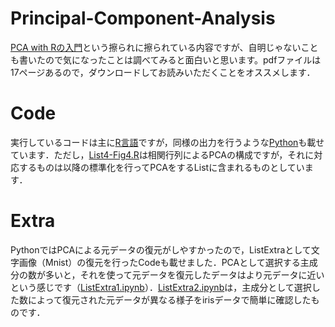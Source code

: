 # Principal-Component-Analysis
[PCA with Rの入門](https://github.com/ShoShohh/Principal-Component-Analysis/blob/main/Principal%20Component%20Analysis%20with%20R.pdf)という擦られに擦られている内容ですが、自明じゃないことも書いたので気になったことは調べてみると面白いと思います。pdfファイルは17ページあるので，ダウンロードしてお読みいただくことをオススメします．
# Code
実行しているコードは主に[R言語](https://github.com/ShoShohh/Principal-Component-Analysis/tree/main/with%20R)ですが，同様の出力を行うような[Python](https://github.com/ShoShohh/Principal-Component-Analysis/tree/main/with%20Python)も載せています．ただし，[List4-Fig4.R](https://github.com/ShoShohh/Principal-Component-Analysis/blob/main/with%20R/List4-Fig4.R)は相関行列によるPCAの構成ですが，それに対応するものは以降の標準化を行ってPCAをするListに含まれるものとしています．
# Extra
PythonではPCAによる元データの復元がしやすかったので，ListExtraとして文字画像（Mnist）の復元を行ったCodeも載せました．PCAとして選択する主成分の数が多いと，それを使って元データを復元したデータはより元データに近いという感じです（[ListExtra1.ipynb](https://github.com/ShoShohh/Principal-Component-Analysis/blob/main/with%20Python/ListExtra1.ipynb)）．[ListExtra2.ipynb](https://github.com/ShoShohh/Principal-Component-Analysis/blob/main/with%20Python/ListExtra2.ipynb)は，主成分として選択した数によって復元された元データが異なる様子をirisデータで簡単に確認したものです．
